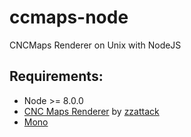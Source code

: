 # ccmaps-node
CNCMaps Renderer on Unix with NodeJS

## Requirements:
* Node >= 8.0.0
* [CNC Maps Renderer](https://github.com/zzattack/ccmaps-net) by [zzattack](https://github.com/zzattack)
* [Mono](https://www.mono-project.com/download/stable/#download-lin)
